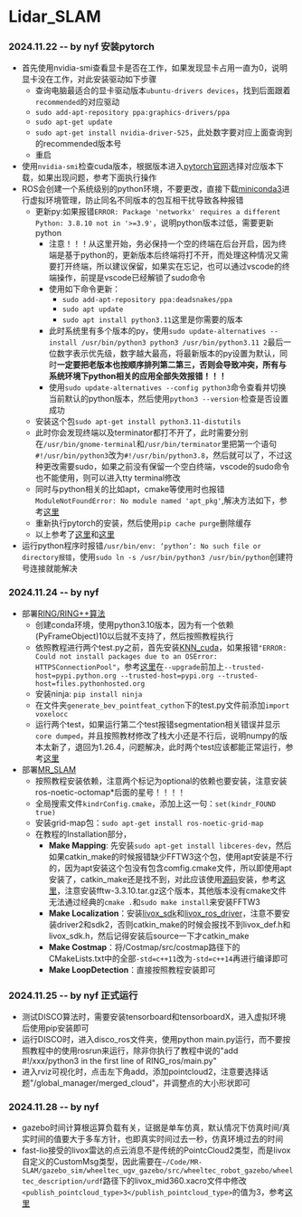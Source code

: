 # Lidar_SLAM

### 2024.11.22 -- by nyf 安装pytorch
- 首先使用nvidia-smi查看显卡是否在工作，如果发现显卡占用一直为0，说明显卡没在工作，对此安装驱动如下步骤
    - 查询电脑最适合的显卡驱动版本`ubuntu-drivers devices`，找到后面跟着`recommended`的对应驱动
    - `sudo add-apt-repository ppa:graphics-drivers/ppa`
    - `sudo apt-get update`
    - `sudo apt-get install nvidia-driver-525`，此处数字要对应上面查询到的recommended版本号
    - 重启
- 使用`nvidia-smi`检查cuda版本，根据版本进入[pytorch官网](https://pytorch.org/)选择对应版本下载，如果出现问题，参考下面执行操作
- ROS会创建一个系统级别的python环境，不要更改，直接下载[miniconda3](https://repo.anaconda.com/miniconda/)进行虚拟环境管理，防止同名不同版本的包互相干扰导致各种报错
    - 更新py:如果报错`ERROR: Package 'networkx' requires a different Python: 3.8.10 not in '>=3.9'`，说明python版本过低，需要更新python
        - 注意！！！从这里开始，务必保持一个空的终端在后台开启，因为终端是基于python的，更新版本后终端将打不开，而处理这种情况又需要打开终端，所以建议保留，如果实在忘记，也可以通过vscode的终端操作，前提是vscode已经解锁了sudo命令
        - 使用如下命令更新：
            - `sudo add-apt-repository ppa:deadsnakes/ppa`
            - `sudo apt update`
            - `sudo apt install python3.11`这里是你需要的版本
        - 此时系统里有多个版本的py，使用`sudo update-alternatives --install /usr/bin/python3 python3 /usr/bin/python3.11 2`最后一位数字表示优先级，数字越大最高，将最新版本的py设置为默认，同时**一定要把老版本也按顺序排列第二第三，否则会导致冲突，所有与系统环境下python相关的应用全部失效报错！！！**
        - 使用`sudo update-alternatives --config python3`命令查看并切换当前默认的python版本，然后使用`python3 --version`·检查是否设置成功
    - 安装这个包`sudo apt-get install python3.11-distutils`
    - 此时你会发现终端以及terminator都打不开了，此时需要分别在`/usr/bin/gnome-terminal`和`/usr/bin/terminator`里把第一个语句`#!/usr/bin/python3`改为`#!/usr/bin/python3.8`，然后就可以了，不过这种更改需要sudo，如果之前没有保留一个空白终端，vscode的sudo命令也不能使用，则可以进入tty terminal修改
    - 同时与python相关的比如apt，cmake等使用时也报错`ModuleNotFoundError: No module named 'apt_pkg'`,解决方法如下，参考[这里](https://blog.csdn.net/a18838956649/article/details/117612374)
    - 重新执行pytorch的安装，然后使用`pip cache purge`删除缓存
    - 以上参考了[这里](https://blog.csdn.net/DEVELOPERAA/article/details/133743389)和[这里](https://blog.csdn.net/chdlr/article/details/136989643)
- 运行python程序时报错`/usr/bin/env: ‘python’: No such file or directory报错`，使用`sudo ln -s /usr/bin/python3 /usr/bin/python`创建符号连接就能解决

### 2024.11.24 -- by nyf 
- 部署[RING/RING++算法](https://github.com/lus6-Jenny/RING)
    - 创建conda环境，使用python3.10版本，因为有一个依赖(PyFrameObject)10以后就不支持了，然后按照教程执行
    - 依照教程进行两个test.py之前，首先安装[KNN_cuda](https://github.com/unlimblue/KNN_CUDA)，如果报错`"ERROR: Could not install packages due to an OSError: HTTPSConnectionPool"`，参考[这里](https://gist.github.com/Kalffman/d873d84099784db808dce6c1bea65799)在`--upgrade`前加上`--trusted-host=pypi.python.org --trusted-host=pypi.org --trusted-host=files.pythonhosted.org `
    - 安装ninja: `pip install ninja`
    - 在文件夹`generate_bev_pointfeat_cython`下的test.py文件前添加`import voxelocc`
    - 运行两个test，如果运行第二个test报错segmentation相关错误并显示`core dumped`，并且按照教材修改了栈大小还是不行后，说明numpy的版本太新了，退回为1.26.4，问题解决，此时两个test应该都能正常运行，参考[这里](https://stackoverflow.com/questions/78778444/segmentation-fault-when-pass-a-numpy-array-to-open3d-utility-vector3dvector)
- 部署[MR_SLAM](https://github.com/MaverickPeter/MR_SLAM)
    - 按照教程安装依赖，注意两个标记为optional的依赖也要安装，注意安装ros-noetic-octomap*后面的星号！！！！
    - 全局搜索文件`kindrConfig.cmake`，添加上这一句：`set(kindr_FOUND true)`
    - 安装grid-map包：`sudo apt-get install ros-noetic-grid-map`
    - 在教程的Installation部分，
        - **Make Mapping**: 先安装`sudo apt-get install libceres-dev`，然后如果catkin_make的时候报错缺少FFTW3这个包，使用apt安装是不行的，因为apt安装这个包没有包含comfig.cmake文件，所以即使用apt安装了，catkin_make还是找不到，对此应该使用[源码](https://www.fftw.org/download.html)安装，参考[这里](https://blog.csdn.net/weixin_39258979/article/details/109941424)，注意安装fftw-3.3.10.tar.gz这个版本，其他版本没有cmake文件无法通过经典的`cmake .`和`sudo make install`来安装FFTW3
        - **Make Localization**：安装[livox_sdk](https://github.com/Livox-SDK/Livox-SDK)和[livox_ros_driver](https://github.com/Livox-SDK/livox_ros_driver)，注意不要安装driver2和sdk2，否则catkin_make的时候会报找不到livox_def.h和livox_sdk.h，然后记得安装后source一下才catkin_make
        - **Make Costmap**：将/Costmap/src/costmap路径下的CMakeLists.txt中的全部`-std=c++11`改为`-std=c++14`再进行编译即可
        - **Make LoopDetection**：直接按照教程安装即可

### 2024.11.25 -- by nyf 正式运行
- 测试DISCO算法时，需要安装tensorboard和tensorboardX，进入虚拟环境后使用pip安装即可
- 运行DISCO时，进入disco_ros文件夹，使用python main.py运行，而不要按照教程中的使用rosrun来运行，除非你执行了教程中说的"add #!/xxx/python3 in the first line of RING_ros/main.py"
- 进入rviz可视化时，点击左下角add，添加pointcloud2，注意要选择话题"/global_manager/merged_cloud"，并调整点的大小形状即可
### 2024.11.28 -- by nyf
- gazebo时间计算根运算负载有关，证据是单车仿真，默认情况下仿真时间/真实时间的值要大于多车方针，也即真实时间过去一秒，仿真环境过去的时间
- fast-lio接受的livox雷达的点云消息不是传统的PointcCloud2类型，而是livox自定义的CustomMsg类型，因此需要在`~/Code/MR-SLAM/gazebo_sim/wheeltec_ugv_gazebo/src/wheeltec_robot_gazebo/wheeltec_description/urdf`路径下的livox_mid360.xacro文件中修改`<publish_pointcloud_type>3</publish_pointcloud_type>`的值为3，参考[这里](https://github.com/ChEnYuAnYiKe/wheeltec_ugv_gazebo/tree/master/src/wheeltec_robot_gazebo/Mid360_simulation_plugin)



